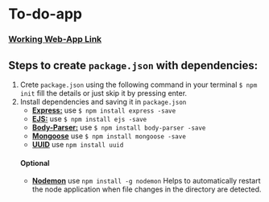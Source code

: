 # To-do-app
### [Working Web-App Link](https://to-do-node-app.herokuapp.com/)

## Steps to create ```package.json``` with dependencies:
1. Crete ```package.json``` using the following command in your terminal ```$ npm init``` fill the details or just skip it by pressing enter.
2. Install dependencies and saving it in  ```package.json```
   - <b>[Express:](https://www.npmjs.com/package/express)</b> use ```$ npm install express -save```  
   - <b>[EJS:](https://www.npmjs.com/package/ejs)</b> use ```$ npm install ejs -save```
   - <b>[Body-Parser:](https://www.npmjs.com/package/body-parser)</b> use ```$ npm install body-parser -save```
   - <b>[Mongoose](https://www.npmjs.com/package/mongoose)</b> use ```$ npm install mongoose -save```
   - <b>[UUID](https://www.npmjs.com/package/uuid)</b> use ```npm install uuid```
   #### Optional 
   - <b>[Nodemon](https://www.npmjs.com/package/nodemon)</b> use ```npm install -g nodemon``` Helps to automatically restart the node application when file changes in the directory are detected.
